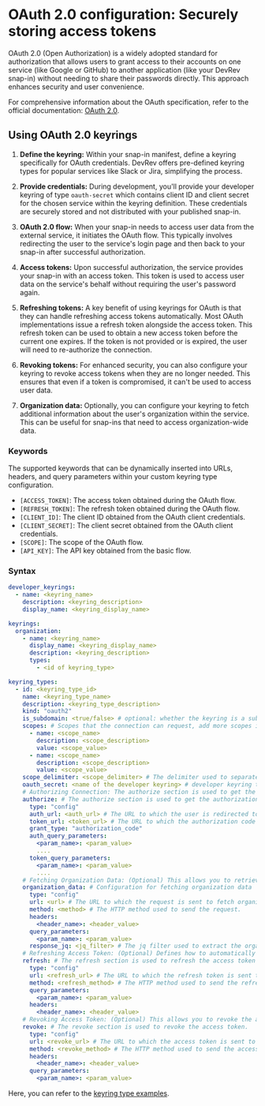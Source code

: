 # OAuth 2.0 configuration: Securely storing access tokens

OAuth 2.0 (Open Authorization) is a widely adopted standard for authorization that allows users to grant access to their accounts on one service (like Google or GitHub) to another application (like your DevRev snap-in) without needing to share their passwords directly. This approach enhances security and user convenience.

For comprehensive information about the OAuth specification, refer to the official documentation: [OAuth 2.0](https://oauth.net/2/).

## Using OAuth 2.0 keyrings

1. **Define the keyring:** Within your snap-in manifest, define a keyring specifically for OAuth credentials. DevRev offers pre-defined keyring types for popular services like Slack or Jira, simplifying the process.

2. **Provide credentials:** During development, you'll provide your developer keyring of type `oauth-secret` which contains client ID and client secret for the chosen service within the keyring definition. These credentials are securely stored and not distributed with your published snap-in.

3. **OAuth 2.0 flow:** When your snap-in needs to access user data from the external service, it initiates the OAuth flow. This typically involves redirecting the user to the service's login page and then back to your snap-in after successful authorization.

4. **Access tokens:** Upon successful authorization, the service provides your snap-in with an access token. This token is used to access user data on the service's behalf without requiring the user's password again.

5. **Refreshing tokens:** A key benefit of using keyrings for OAuth is that they can handle refreshing access tokens automatically. Most OAuth implementations issue a refresh token alongside the access token. This refresh token can be used to obtain a new access token before the current one expires. If the token is not provided or is expired, the user will need to re-authorize the connection.

6. **Revoking tokens:** For enhanced security, you can also configure your keyring to revoke access tokens when they are no longer needed. This ensures that even if a token is compromised, it can't be used to access user data.

7. **Organization data:** Optionally, you can configure your keyring to fetch additional information about the user's organization within the service. This can be useful for snap-ins that need to access organization-wide data.

### Keywords

The supported keywords that can be dynamically inserted into URLs, headers, and query parameters within your custom keyring type configuration.

* `[ACCESS_TOKEN]`: The access token obtained during the OAuth flow.
* `[REFRESH_TOKEN]`: The refresh token obtained during the OAuth flow.
* `[CLIENT_ID]`: The client ID obtained from the OAuth client credentials.
* `[CLIENT_SECRET]`: The client secret obtained from the OAuth client credentials.
* `[SCOPE]`: The scope of the OAuth flow.
* `[API_KEY]`: The API key obtained from the basic flow.

### Syntax

```yaml
developer_keyrings:
  - name: <keyring_name>
    description: <keyring_description>
    display_name: <keyring_display_name>

keyrings:
  organization:
    - name: <keyring_name>
      display_name: <keyring_display_name>
      description: <keyring_description>
      types:
        - <id of keyring_type>

keyring_types:
  - id: <keyring_type_id>
    name: <keyring_type_name>
    description: <keyring_type_description>
    kind: "oauth2"
    is_subdomain: <true/false> # optional: whether the keyring is a subdomain keyring or not. Default is false. It is used to get the subdomain from the user during creation.
    scopes: # Scopes that the connection can request, add more scopes if needed for your use case. Each scope should have a name, description and value.
      - name: <scope_name>
        description: <scope_description>
        value: <scope_value>
      - name: <scope_name>
        description: <scope_description>
        value: <scope_value>
    scope_delimiter: <scope_delimiter> # The delimiter used to separate scopes in the request.
    oauth_secret: <name of the developer keyring> # developer keyring that contains OAuth2 client ID and client secret. Shall be of type `oauth-secret`.
    # Authorizing Connection: The authorize section is used to get the authorization code from the user and exchange it for an access token.
    authorize: # The authorize section is used to get the authorization code from the user and exchange it for an access token.
      type: "config"
      auth_url: <auth_url> # The URL to which the user is redirected to authorize the connection.
      token_url: <token_url> # The URL to which the authorization code is sent to get the access token.
      grant_type: "authorization_code" 
      auth_query_parameters:
        <param_name>: <param_value>
        ....
      token_query_parameters:
        <param_name>: <param_value>
        ....
    # Fetching Organization Data: (Optional) This allows you to retrieve additional information about the user's organization within the service.
    organization_data: # Configuration for fetching organization data
      type: "config"
      url: <url> # The URL to which the request is sent to fetch organization data.
      method: <method> # The HTTP method used to send the request.
      headers:
        <header_name>: <header_value>
      query_parameters:
        <param_name>: <param_value>
      response_jq: <jq_filter> # The jq filter used to extract the organization data from the response.
    # Refreshing Access Token: (Optional) Defines how to automatically obtain a new access token when the current one expires.
    refresh: # The refresh section is used to refresh the access token using the refresh token.
      type: "config"
      url: <refresh_url> # The URL to which the refresh token is sent to get a new access token.
      method: <refresh_method> # The HTTP method used to send the refresh token.
      query_parameters:
        <param_name>: <param_value>
      headers:
        <header_name>: <header_value>
    # Revoking Access Token: (Optional) This allows you to revoke the access token after your snap-in no longer needs it, enhancing security.
    revoke: # The revoke section is used to revoke the access token.
      type: "config"
      url: <revoke_url> # The URL to which the access token is sent to revoke it.
      method: <revoke_method> # The HTTP method used to send the access token.
      headers:
        <header_name>: <header_value>
      query_parameters:
        <param_name>: <param_value>
```

Here, you can refer to the [keyring type examples](https://github.com/devrev/snap-in-examples/tree/main/13-keyring-type).